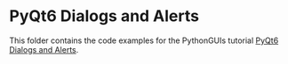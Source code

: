 # PyQt6 Dialogs and Alerts

This folder contains the code examples for the PythonGUIs tutorial [PyQt6 Dialogs and Alerts](https://www.pythonguis.com/tutorials/pyqt6-dialogs/).
